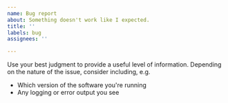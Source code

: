 ```yaml
---
name: Bug report
about: Something doesn't work like I expected.
title: ''
labels: bug
assignees: ''

---
```


Use your best judgment to provide a useful level of information. Depending on the nature of the issue, consider including, e.g.

- Which version of the software you're running
- Any logging or error output you see

